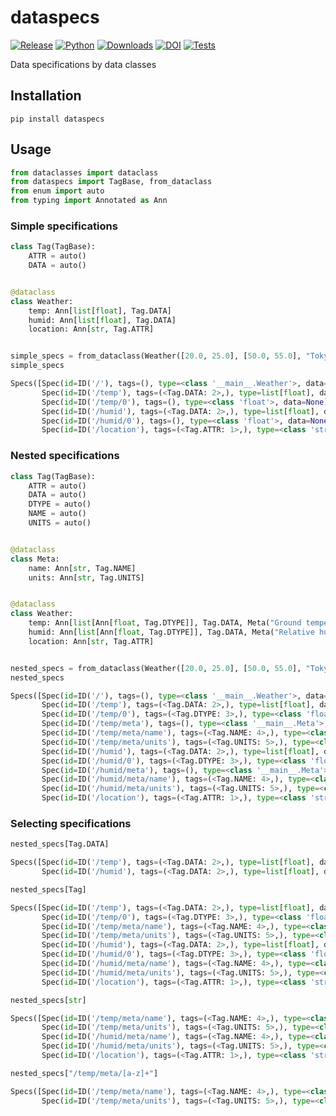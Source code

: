 # dataspecs

[![Release](https://img.shields.io/pypi/v/dataspecs?label=Release&color=cornflowerblue&style=flat-square)](https://pypi.org/project/dataspecs/)
[![Python](https://img.shields.io/pypi/pyversions/dataspecs?label=Python&color=cornflowerblue&style=flat-square)](https://pypi.org/project/dataspecs/)
[![Downloads](https://img.shields.io/pypi/dm/dataspecs?label=Downloads&color=cornflowerblue&style=flat-square)](https://pepy.tech/project/dataspecs)
[![DOI](https://img.shields.io/badge/DOI-10.5281/zenodo.10652375-cornflowerblue?style=flat-square)](https://doi.org/10.5281/zenodo.10652375)
[![Tests](https://img.shields.io/github/actions/workflow/status/astropenguin/dataspecs/tests.yaml?label=Tests&style=flat-square)](https://github.com/astropenguin/dataspecs/actions)

Data specifications by data classes

## Installation

```shell
pip install dataspecs
```

## Usage

```python
from dataclasses import dataclass
from dataspecs import TagBase, from_dataclass
from enum import auto
from typing import Annotated as Ann
```

### Simple specifications

```python
class Tag(TagBase):
    ATTR = auto()
    DATA = auto()


@dataclass
class Weather:
    temp: Ann[list[float], Tag.DATA]
    humid: Ann[list[float], Tag.DATA]
    location: Ann[str, Tag.ATTR]


simple_specs = from_dataclass(Weather([20.0, 25.0], [50.0, 55.0], "Tokyo"))
simple_specs
```
```python
Specs([Spec(id=ID('/'), tags=(), type=<class '__main__.Weather'>, data=Weather(temp=[20.0, 25.0], humid=[50.0, 55.0], location='Tokyo')),
       Spec(id=ID('/temp'), tags=(<Tag.DATA: 2>,), type=list[float], data=[20.0, 25.0]),
       Spec(id=ID('/temp/0'), tags=(), type=<class 'float'>, data=None),
       Spec(id=ID('/humid'), tags=(<Tag.DATA: 2>,), type=list[float], data=[50.0, 55.0]),
       Spec(id=ID('/humid/0'), tags=(), type=<class 'float'>, data=None),
       Spec(id=ID('/location'), tags=(<Tag.ATTR: 1>,), type=<class 'str'>, data='Tokyo')])
```

### Nested specifications

```python
class Tag(TagBase):
    ATTR = auto()
    DATA = auto()
    DTYPE = auto()
    NAME = auto()
    UNITS = auto()


@dataclass
class Meta:
    name: Ann[str, Tag.NAME]
    units: Ann[str, Tag.UNITS]


@dataclass
class Weather:
    temp: Ann[list[Ann[float, Tag.DTYPE]], Tag.DATA, Meta("Ground temperature", "K")]
    humid: Ann[list[Ann[float, Tag.DTYPE]], Tag.DATA, Meta("Relative humidity", "%")]
    location: Ann[str, Tag.ATTR]


nested_specs = from_dataclass(Weather([20.0, 25.0], [50.0, 55.0], "Tokyo"))
nested_specs
```
```python
Specs([Spec(id=ID('/'), tags=(), type=<class '__main__.Weather'>, data=Weather(temp=[20.0, 25.0], humid=[50.0, 55.0], location='Tokyo')),
       Spec(id=ID('/temp'), tags=(<Tag.DATA: 2>,), type=list[float], data=[20.0, 25.0]),
       Spec(id=ID('/temp/0'), tags=(<Tag.DTYPE: 3>,), type=<class 'float'>, data=None),
       Spec(id=ID('/temp/meta'), tags=(), type=<class '__main__.Meta'>, data=Meta(name='Ground temperature', units='K')),
       Spec(id=ID('/temp/meta/name'), tags=(<Tag.NAME: 4>,), type=<class 'str'>, data='Ground temperature'),
       Spec(id=ID('/temp/meta/units'), tags=(<Tag.UNITS: 5>,), type=<class 'str'>, data='K'),
       Spec(id=ID('/humid'), tags=(<Tag.DATA: 2>,), type=list[float], data=[50.0, 55.0]),
       Spec(id=ID('/humid/0'), tags=(<Tag.DTYPE: 3>,), type=<class 'float'>, data=None),
       Spec(id=ID('/humid/meta'), tags=(), type=<class '__main__.Meta'>, data=Meta(name='Relative humidity', units='%')),
       Spec(id=ID('/humid/meta/name'), tags=(<Tag.NAME: 4>,), type=<class 'str'>, data='Relative humidity'),
       Spec(id=ID('/humid/meta/units'), tags=(<Tag.UNITS: 5>,), type=<class 'str'>, data='%'),
       Spec(id=ID('/location'), tags=(<Tag.ATTR: 1>,), type=<class 'str'>, data='Tokyo')])
```

### Selecting specifications

```python
nested_specs[Tag.DATA]
```
```python
Specs([Spec(id=ID('/temp'), tags=(<Tag.DATA: 2>,), type=list[float], data=[20.0, 25.0]),
       Spec(id=ID('/humid'), tags=(<Tag.DATA: 2>,), type=list[float], data=[50.0, 55.0])])
```

```python
nested_specs[Tag]
```
```python
Specs([Spec(id=ID('/temp'), tags=(<Tag.DATA: 2>,), type=list[float], data=[20.0, 25.0]),
       Spec(id=ID('/temp/0'), tags=(<Tag.DTYPE: 3>,), type=<class 'float'>, data=None),
       Spec(id=ID('/temp/meta/name'), tags=(<Tag.NAME: 4>,), type=<class 'str'>, data='Ground temperature'),
       Spec(id=ID('/temp/meta/units'), tags=(<Tag.UNITS: 5>,), type=<class 'str'>, data='K'),
       Spec(id=ID('/humid'), tags=(<Tag.DATA: 2>,), type=list[float], data=[50.0, 55.0]),
       Spec(id=ID('/humid/0'), tags=(<Tag.DTYPE: 3>,), type=<class 'float'>, data=None),
       Spec(id=ID('/humid/meta/name'), tags=(<Tag.NAME: 4>,), type=<class 'str'>, data='Relative humidity'),
       Spec(id=ID('/humid/meta/units'), tags=(<Tag.UNITS: 5>,), type=<class 'str'>, data='%'),
       Spec(id=ID('/location'), tags=(<Tag.ATTR: 1>,), type=<class 'str'>, data='Tokyo')])
```

```python
nested_specs[str]
```
```python
Specs([Spec(id=ID('/temp/meta/name'), tags=(<Tag.NAME: 4>,), type=<class 'str'>, data='Ground temperature'),
       Spec(id=ID('/temp/meta/units'), tags=(<Tag.UNITS: 5>,), type=<class 'str'>, data='K'),
       Spec(id=ID('/humid/meta/name'), tags=(<Tag.NAME: 4>,), type=<class 'str'>, data='Relative humidity'),
       Spec(id=ID('/humid/meta/units'), tags=(<Tag.UNITS: 5>,), type=<class 'str'>, data='%'),
       Spec(id=ID('/location'), tags=(<Tag.ATTR: 1>,), type=<class 'str'>, data='Tokyo')])
```

```python
nested_specs["/temp/meta/[a-z]+"]
```
```python
Specs([Spec(id=ID('/temp/meta/name'), tags=(<Tag.NAME: 4>,), type=<class 'str'>, data='Ground temperature'),
       Spec(id=ID('/temp/meta/units'), tags=(<Tag.UNITS: 5>,), type=<class 'str'>, data='K')])
```
